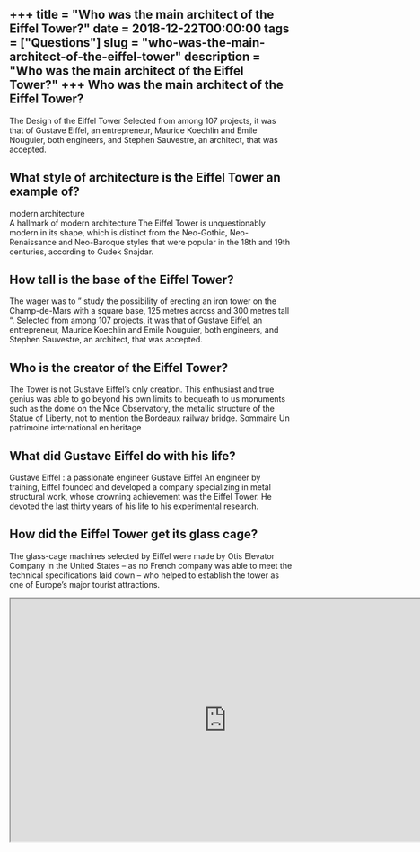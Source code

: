 +++
title = "Who was the main architect of the Eiffel Tower?"
date = 2018-12-22T00:00:00
tags = ["Questions"]
slug = "who-was-the-main-architect-of-the-eiffel-tower"
description = "Who was the main architect of the Eiffel Tower?"
+++
Who was the main architect of the Eiffel Tower?
-----------------------------------------------

The Design of the Eiffel Tower Selected from among 107 projects, it was that of Gustave Eiffel, an entrepreneur, Maurice Koechlin and Emile Nouguier, both engineers, and Stephen Sauvestre, an architect, that was accepted.

What style of architecture is the Eiffel Tower an example of?
-------------------------------------------------------------

modern architecture  
A hallmark of modern architecture The Eiffel Tower is unquestionably modern in its shape, which is distinct from the Neo-Gothic, Neo-Renaissance and Neo-Baroque styles that were popular in the 18th and 19th centuries, according to Gudek Snajdar.

How tall is the base of the Eiffel Tower?
-----------------------------------------

The wager was to ” study the possibility of erecting an iron tower on the Champ-de-Mars with a square base, 125 metres across and 300 metres tall “. Selected from among 107 projects, it was that of Gustave Eiffel, an entrepreneur, Maurice Koechlin and Emile Nouguier, both engineers, and Stephen Sauvestre, an architect, that was accepted.

Who is the creator of the Eiffel Tower?
---------------------------------------

The Tower is not Gustave Eiffel’s only creation. This enthusiast and true genius was able to go beyond his own limits to bequeath to us monuments such as the dome on the Nice Observatory, the metallic structure of the Statue of Liberty, not to mention the Bordeaux railway bridge. Sommaire Un patrimoine international en héritage

What did Gustave Eiffel do with his life?
-----------------------------------------

Gustave Eiffel : a passionate engineer Gustave Eiffel An engineer by training, Eiffel founded and developed a company specializing in metal structural work, whose crowning achievement was the Eiffel Tower. He devoted the last thirty years of his life to his experimental research.

How did the Eiffel Tower get its glass cage?
--------------------------------------------

The glass-cage machines selected by Eiffel were made by Otis Elevator Company in the United States – as no French company was able to meet the technical specifications laid down – who helped to establish the tower as one of Europe’s major tourist attractions.

<iframe allow="accelerometer; autoplay; clipboard-write; encrypted-media; gyroscope; picture-in-picture" allowfullscreen="" class="__youtube_prefs__  epyt-is-override  no-lazyload" data-no-lazy="1" data-origheight="433" data-origwidth="770" data-skipgform_ajax_framebjll="" height="433" id="_ytid_36866" loading="lazy" src="https://www.youtube.com/embed/SW2JSQ9qrBA?enablejsapi=1&autoplay=0&cc_load_policy=0&cc_lang_pref=&iv_load_policy=1&loop=0&modestbranding=0&rel=1&fs=1&playsinline=0&autohide=2&theme=dark&color=red&controls=1&" title="YouTube player" width="770"></iframe>